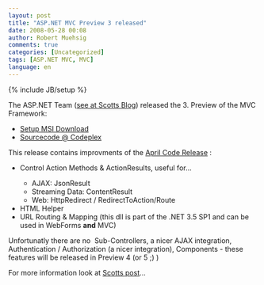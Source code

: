 ```yaml
---
layout: post
title: "ASP.NET MVC Preview 3 released"
date: 2008-05-28 00:08
author: Robert Muehsig
comments: true
categories: [Uncategorized]
tags: [ASP.NET MVC, MVC]
language: en
---
```

{% include JB/setup %}
<p>The ASP.NET Team (<a href="http://weblogs.asp.net/scottgu/archive/2008/05/27/asp-net-mvc-preview-3-release.aspx">see at Scotts Blog</a>) released the 3. Preview of the MVC Framework:</p>  <ul>   <li><a href="http://www.microsoft.com/downloads/details.aspx?FamilyId=92F2A8F0-9243-4697-8F9A-FCF6BC9F66AB&amp;displaylang=en">Setup MSI Download</a> </li>    <li><a href="http://www.codeplex.com/Release/ProjectReleases.aspx?ProjectName=aspnet&amp;ReleaseId=13792">Sourcecode @ Codeplex</a> </li> </ul>
<p>This release contains improvments of the <a href="http://weblogs.asp.net/scottgu/archive/2008/04/16/asp-net-mvc-source-refresh-preview.aspx">April Code Release</a> :</p>  <ul>   <li>Control Action Methods &amp; ActionResults, useful for... </li>    <ul>     <li>AJAX: JsonResult </li>      <li>Streaming Data: ContentResult </li>      <li>Web: HttpRedirect / RedirectToAction/Route </li>   </ul>    <li>HTML Helper </li>    <li>URL Routing &amp; Mapping (this dll is part of the .NET 3.5 SP1 and can be used in WebForms <strong>and</strong> MVC) </li> </ul>
<p>Unfortunatly there are no&#160; Sub-Controllers, a nicer AJAX integration, Authentication / Authorization (a nicer integration), Components - these features will be released in Preview 4 (or 5 ;) ) </p>
<p>For more information look at <a href="http://weblogs.asp.net/scottgu/archive/2008/05/27/asp-net-mvc-preview-3-release.aspx">Scotts post</a>...</p>
